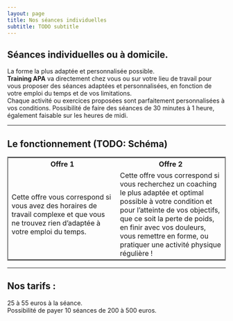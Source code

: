```yaml
---
layout: page
title: Nos séances individuelles
subtitle: TODO subtitle
---
```



## Séances individuelles ou à domicile.
La forme la plus adaptée et personnalisée possible.  
**Training APA** va directement chez vous ou sur votre lieu de travail pour vous proposer des séances adaptées et personnalisées, en fonction de votre emploi du temps et de vos limitations.  
Chaque activité ou exercices proposées sont parfaitement personnalisées à vos conditions.
Possibilité de faire des séances de 30 minutes à 1 heure, également faisable sur les heures de midi. 

---
## Le fonctionnement (TODO: Schéma)

<table style="border: 2px solid #777">
  <tr>
    <th style="width: 50%" >Offre 1</th>
    <th style="width: 50%">Offre 2</th>
  </tr>
  <tr>
    <td>Cette offre vous correspond si vous avez des horaires de travail complexe et que vous ne trouvez rien d’adaptée à votre emploi du temps.</td>
    <td>Cette offre vous correspond si vous recherchez un coaching le plus adaptée et optimal possible à votre condition et pour l’atteinte de vos objectifs, que ce soit la perte de poids, en finir avec vos douleurs, vous remettre en forme, ou pratiquer une activité physique régulière !</td>
  </tr>
</table>

---
## Nos tarifs : 
25 à 55 euros à la séance.  
Possibilité de payer 10 séances de 200 à 500 euros. 
